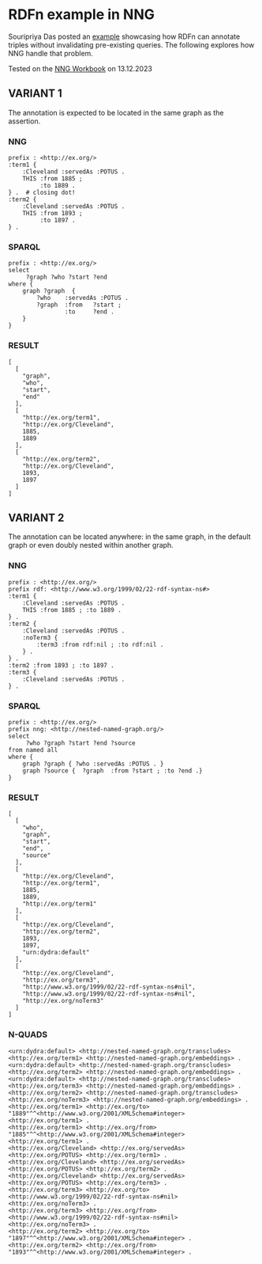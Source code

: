 # RDFn example in NNG

Souripriya Das  posted an [example](https://lists.w3.org/Archives/Public/public-rdf-star-wg/2023Dec/0030.html) showcasing how RDFn can annotate triples without invalidating pre-existing queries. The following explores how NNG handle that problem.

Tested on the [NNG Workbook](https://observablehq.com/@datagenous/nested-named-graphs) on 13.12.2023

## VARIANT 1
The annotation is expected to be located in the same graph as the assertion.

### NNG
```turtle 
prefix : <http://ex.org/>
:term1 {
    :Cleveland :servedAs :POTUS .
    THIS :from 1885 ;
         :to 1889 .
} .  # closing dot!
:term2 {
    :Cleveland :servedAs :POTUS .
    THIS :from 1893 ;
         :to 1897 .
} .
```
### SPARQL
```sparql
prefix : <http://ex.org/>
select
     ?graph ?who ?start ?end 
where {
    graph ?graph  { 
        ?who    :servedAs :POTUS .
        ?graph  :from   ?start ;
                :to     ?end .
    }
}
```
### RESULT
```turtle
[
  [
    "graph",
    "who",
    "start",
    "end"
  ],
  [
    "http://ex.org/term1",
    "http://ex.org/Cleveland",
    1885,
    1889
  ],
  [
    "http://ex.org/term2",
    "http://ex.org/Cleveland",
    1893,
    1897
  ]
] 
```

## VARIANT 2
The annotation can be located anywhere: in the same graph, in the default graph or even doubly nested within another graph.

### NNG
```turtle
prefix : <http://ex.org/>
prefix rdf: <http://www.w3.org/1999/02/22-rdf-syntax-ns#>
:term1 {
    :Cleveland :servedAs :POTUS .
    THIS :from 1885 ; :to 1889 .
} . 
:term2 {
    :Cleveland :servedAs :POTUS .
    :noTerm3 {
        :term3 :from rdf:nil ; :to rdf:nil .
    } .
} .
:term2 :from 1893 ; :to 1897 .
:term3 {
    :Cleveland :servedAs :POTUS .
} .
```

### SPARQL
```sparql
prefix : <http://ex.org/>
prefix nng: <http://nested-named-graph.org/>
select
     ?who ?graph ?start ?end ?source
from named all
where {
    graph ?graph { ?who :servedAs :POTUS . } 
    graph ?source {  ?graph  :from ?start ; :to ?end .} 
}
```
### RESULT
```turtle
[
  [
    "who",
    "graph",
    "start",
    "end",
    "source"
  ],
  [
    "http://ex.org/Cleveland",
    "http://ex.org/term1",
    1885,
    1889,
    "http://ex.org/term1"
  ],
  [
    "http://ex.org/Cleveland",
    "http://ex.org/term2",
    1893,
    1897,
    "urn:dydra:default"
  ],
  [
    "http://ex.org/Cleveland",
    "http://ex.org/term3",
    "http://www.w3.org/1999/02/22-rdf-syntax-ns#nil",
    "http://www.w3.org/1999/02/22-rdf-syntax-ns#nil",
    "http://ex.org/noTerm3"
  ]
] 
```
### N-QUADS
```turtle
<urn:dydra:default> <http://nested-named-graph.org/transcludes> <http://ex.org/term1> <http://nested-named-graph.org/embeddings> .
<urn:dydra:default> <http://nested-named-graph.org/transcludes> <http://ex.org/term2> <http://nested-named-graph.org/embeddings> .
<urn:dydra:default> <http://nested-named-graph.org/transcludes> <http://ex.org/term3> <http://nested-named-graph.org/embeddings> .
<http://ex.org/term2> <http://nested-named-graph.org/transcludes> <http://ex.org/noTerm3> <http://nested-named-graph.org/embeddings> .
<http://ex.org/term1> <http://ex.org/to> "1889"^^<http://www.w3.org/2001/XMLSchema#integer> <http://ex.org/term1> .
<http://ex.org/term1> <http://ex.org/from> "1885"^^<http://www.w3.org/2001/XMLSchema#integer> <http://ex.org/term1> .
<http://ex.org/Cleveland> <http://ex.org/servedAs> <http://ex.org/POTUS> <http://ex.org/term1> .
<http://ex.org/Cleveland> <http://ex.org/servedAs> <http://ex.org/POTUS> <http://ex.org/term2> .
<http://ex.org/Cleveland> <http://ex.org/servedAs> <http://ex.org/POTUS> <http://ex.org/term3> .
<http://ex.org/term3> <http://ex.org/to> <http://www.w3.org/1999/02/22-rdf-syntax-ns#nil> <http://ex.org/noTerm3> .
<http://ex.org/term3> <http://ex.org/from> <http://www.w3.org/1999/02/22-rdf-syntax-ns#nil> <http://ex.org/noTerm3> .
<http://ex.org/term2> <http://ex.org/to> "1897"^^<http://www.w3.org/2001/XMLSchema#integer> .
<http://ex.org/term2> <http://ex.org/from> "1893"^^<http://www.w3.org/2001/XMLSchema#integer> .
```